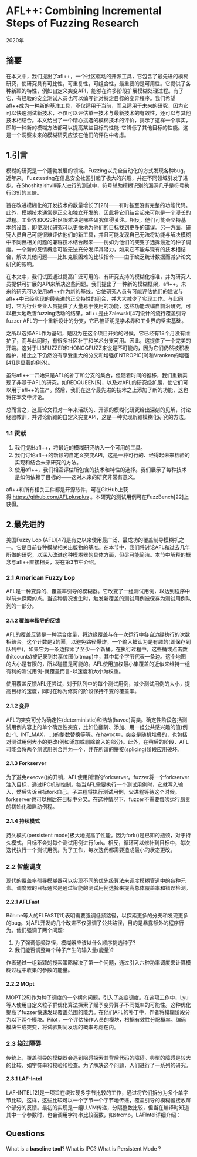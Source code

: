 # AFL++: Combining Incremental Steps of Fuzzing Research
2020年
## 摘要
在本文中，我们提出了afl++，一个社区驱动的开源工具，它包含了最先进的模糊研究，使研究具有可比性，可重复性，可组合性，最重要的是可用性。它提供了各种新颖的特性，例如自定义突变API，能够在许多阶段扩展模糊处理过程。有了它，有经验的安全测试人员也可以编写针对特定目标的变异程序。我们希望afl++成为一种新的基准工具，不仅适用于当前，而且适用于未来的研究，因为它可以快速测试新技术，不仅可以评估单一技术与最新技术的有效性，还可以与其他技术相结合。本文给出了一个精心挑选的模糊技术的评价，揭示了这样一个事实，即每一种新的模糊方法都可以提高某些目标的性能-它降低了其他目标的性能。这是一个洞察未来的模糊研究应该在他们的评估中考虑。

## 1.引言
模糊的研究是一个蓬勃发展的领域。Fuzzing以完全自动化的方式发现各种bug。近年来，Fuzztesting在信息安全社区引起了极大的兴趣，并在不同领域引发了进步。在Shoshitaishvili等人进行的测试中，符号辅助模糊识别的漏洞几乎是符号执行[39]的三倍。

旨在改进模糊化的开发技术的数量增长了[28]——有时甚至没有完整的功能代码。此外，模糊技术通常是正交和独立开发的，因此将它们结合起来可能是一个漫长的过程。工业界和OSS社区很难决定哪些研究值得关注。相反，他们可能会坚持基本的设置，即使现代研究可以更快地为他们的目标找到更多的错误。另一方面，研究人员自己可能很难评估他们的新工具，并且可能发现自己无法将功能与解决模糊中不同但相关问题的兼容技术结合起来——例如为他们的突变子选择最近的种子调度。一个新的反馈概念可能无法充分发挥其潜力，如果它不能与现有的技术相结合，解决其他问题——比如克服困难的比较指令——由于缺乏统计数据而减少论文研究的影响。

在本文中，我们试图通过提高广泛可用的、有研究支持的模糊化标准，并为研究人员提供可扩展的API来解决这些问题。我们提出了一种新的模糊框架，afl++。未来的研究可以使用afl++作为新的基线。它使研究人员有可能评估他们的建议与afl++中已经实现的最先进的正交特性的组合，并大大减少了实现工作。与此同时，它为行业专业人员提供了大量易于使用的功能，这些功能改编自前沿研究，可以极大地改善fuzzing活动的结果。afl++是由Zalewski[47]设计的流行覆盖引导fuzzer AFL的一个重新设计的分支，它已被证明是学术界和工业界的坚实基础。

之所以选择AFL作为基础，是因为在这个项目开始的时候，它已经有18个月没有维护了，而与此同时，有很多社区补丁和学术分支可用。因此，这提供了一个完美的开端。这对于LIBFUZZER和HONGGFUZZ来说是不可能的，因为它们仍然被积极维护，相比之下仍然没有享受重大的分叉和增强(ENTROPIC[9]和Vranken的增强[41]是显著的例外)。

虽然afl++一开始只是AFL的补丁和分支的集合，但随着时间的推移，我们重新实现了非基于AFL的研究，如REDQUEEN[5]，以及对AFL的研究级扩展，使它们可以用于afl++的生产。然后，我们在这个最先进的技术之上添加了新的功能，这也将在本文中讨论。

总而言之，这篇论文将对一年来活跃的、开源的模糊化研究给出深刻的见解，讨论经验教训，并讨论新颖的自定义突变API，这是一种实现新颖模糊化研究的方法。

### 1.1 贡献
1. 我们提出afl++，将最近的模糊研究纳入一个可用的工具。
2. 我们讨论afl++的新颖的自定义突变API，这是一种可行的、经得起未来检验的实现和结合未来研究的方法。
3. 使用afl++，我们相互评估所包含的技术和特性的选择。我们展示了每种技术是如何依赖于目标的——这对未来的研究非常有意义。

afl++和所有相关工件都是开源软件，可在GitHub上获得:https://github.com/AFLplusplus 。本研究的测试用例可在FuzzBench[22]上获得。

## 2.最先进的
美国Fuzzy Lop (AFL)[47]是有史以来使用最广泛、最成功的覆盖制导模糊机之一。它是目前各种模糊相关出版物的基准。在本节中，我们将讨论AFL和过去几年所做的研究，以深入改进这种模糊器的具体方面，但尽可能简洁。本节中解释的概念与afl++直接相关，将在第3节中介绍。

### 2.1 American Fuzzy Lop
AFL是一种变异的、覆盖率引导的模糊器。它改变了一组测试用例，以达到程序中以前未探索的点。当这种情况发生时，触发新覆盖的测试用例被保存为测试用例队列的一部分。

#### 2.1.2 覆盖率指导的反馈
AFL的覆盖反馈是一种混合度量，将边缘覆盖与在一次运行中各自边缘执行的次数相结合。这个计数是2的幂，以避免路径爆炸。一个输入被认为是有趣的(即保存到队列中)，如果它为一条边探索了至少一个新桶。在执行过程中，这些桶或点击数(hitcounts)被记录到共享位图(bitmap)中，其中每个字节代表一条边。这个地图的大小是有限的，所以碰撞是可能的。AFL使用加权最小集覆盖的近似来维持一组有利的测试用例-就覆盖而言-以速度和大小为权重。

使用覆盖反馈AFL还尝试，对于队列中的每个测试用例，减少测试用例的大小，提高目标的速度，同时在称为修剪的阶段保持不变的覆盖率。

#### 2.1.2 变异
AFL的突变可分为确定性(deterministic)和浩劫(havoc)两类。确定性阶段包括测试用例内容上的单个确定性突变，比如位翻转、添加、用一组公共感兴趣的值(例如-1、INT_MAX，…)的整数替换等等。在havoc中，突变是随机堆叠的，也包括对测试用例大小的更改(例如添加或删除输入的部分)。此外，在稍后的阶段，AFL可能会将两个测试用例合并为一个，并在所谓的拼接(splicing)阶段应用破坏。

#### 2.1.3 Forkserver
为了避免execve()的开销，AFL使用所谓的forkserver。fuzzer将一个forkserver注入目标，通过IPC机制控制。每当AFL需要执行一个测试用例时，它就写入输入，然后告诉目标fork自己。子进程将执行测试用例，父进程等待这个时候。forkserver也可以稍后在目标中分叉。在这种情况下，fuzzer不需要每次运行昂贵的初始化和启动例程。

#### 2.1.4 持续模式
持久模式(persistent mode)极大地提高了性能。因为fork()是已知的瓶颈，对于持久模式，目标不会对每个测试用例进行fork。相反，循环可以修补到目标中，每次迭代执行一个测试用例。为了工作，每次迭代都需要造成最小的状态更改。

### 2.2 智能调度
现代的覆盖率引导模糊器可以实现不同的优先级算法来调度模糊管道中的各种元素。调度器的目标通常是通过智能的测试用例选择来提高总体覆盖率和错误检测。

#### 2.2.1 AFLFast
Böhme等人的FLFAST\[11\]表明需要强调低频路径，以探索更多的分支和发现更多的bug。对AFL开发的几个改进不仅强调了公共路径，目的是暴露额外的程序行为。他们强调了两个问题:
1. 为了强调低频路径，模糊器应该以什么顺序挑选种子?
2. 我们能否调整每个种子产生的输入量(能量)?

作者通过一组新颖的搜索策略解决了第一个问题，通过引入六种功率调度来计算模糊过程中收集的参数的能量。

#### 2.2.2 MOpt
MOPT[25]作为种子调度的一个横向问题，引入了突变调度。在这项工作中，Lyu等人使用自定义粒子群优化算法探索了赋予变异算子不同概率的可能性。这种优化提高了fuzzer快速发现覆盖范围的能力。在他们AFL的补丁中，作者将模糊阶段分为以下两个模块。Pilot，一个评估操作人员的模块，根据有效性分配概率。编码模块生成突变，将试验期间发现的概率考虑在内。

### 2.3 绕过障碍
传统上，覆盖引导的模糊器会遇到阻碍探索其背后代码的障碍。典型的障碍是较大的比较，如字符串和校验和检查。为了解决这个问题，人们进行了一系列的研究。

#### 2.3.1 LAF-Intel
LAF-INTEL[2]是一项旨在绕过硬多字节比较的工作，通过将它们拆分为多个单字节比较。这样，这些比较可以一个字节一个字节地传递，覆盖引导的模糊器接收每个部分的反馈。最初的实现是一组LLVM传递，分隔整数比较，但当在编译时知道其中一个参数时，也会调用字符串比较函数，如strcmp。LAFIntel详细介绍：







## Questions
What is a **baseline tool**?
What is IPC?
What is Persistent Mode？